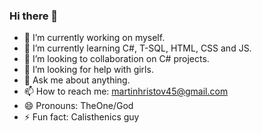 ### Hi there 👋

- 🔭 I’m currently working on myself.
- 🌱 I’m currently learning  C#, T-SQL, HTML, CSS and JS.
- 👯 I’m looking to collaboration on C# projects.
- 🤔 I’m looking for help with girls.
- 💬 Ask me about anything.
- 📫 How to reach me: martinhristov45@gmail.com
- 😄 Pronouns: TheOne/God
- ⚡ Fun fact: Calisthenics guy
